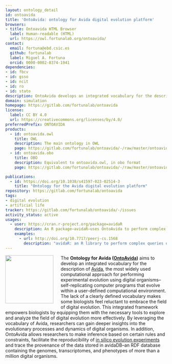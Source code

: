 ```yaml
---
layout: ontology_detail
id: ontoavida
title: 'OntoAvida: ontology for Avida digital evolution platform'
browsers:
- title: Ontoavida HTML Browser
  label: Human-readable (HTML)
  url: https://owl.fortunalab.org/ontoavida/
contact:
  email: fortuna@ebd.csic.es
  github: fortunalab
  label: Miguel A. Fortuna
  orcid: 0000-0002-8374-1941
dependencies:
- id: fbcv
- id: gsso
- id: ncit
- id: ro
- id: stato
description: OntoAvida develops an integrated vocabulary for the description of the most widely-used computational approach for studying evolution using digital organisms (i.e., self-replicating computer programs that evolve within a user-defined computational environment).
domain: simulation
homepage: https://gitlab.com/fortunalab/ontoavida
license:
  label: CC BY 4.0
  url: https://creativecommons.org/licenses/by/4.0/
preferredPrefix: ONTOAVIDA
products:
  - id: ontoavida.owl
    title: OWL
    description: The main ontology in OWL
    page: https://gitlab.com/fortunalab/ontoavida/-/raw/master/ontoavida.owl
  - id: ontoavida.obo
    title: OBO
    description: Equivalent to ontoavida.owl, in obo format
    page: https://gitlab.com/fortunalab/ontoavida/-/raw/master/ontoavida.obo

publications:
  - id: https://doi.org/10.1038/s41597-023-02514-3
    title: "Ontology for the Avida digital evolution platform"
repository: https://gitlab.com/fortunalab/ontoavida
tags:
- digital evolution
- artificial life
tracker: https://gitlab.com/fortunalab/ontoavida/-/issues
activity_status: active
usages:
  - user: https://cran.r-project.org/package=avidaR
    description: An R package—avidaR—uses OntoAvida to perform complex queries on an RDF database—avidaDB—containing the genomes, transcriptomes, and phenotypes of more than a million digital organisms
    examples:
      - url: http://doi.org/10.7717/peerj-cs.1568
        description: "avidaR: an R library to perform complex queries on an ontology-based database of digital organisms"
---
```

<img  src="https://fortunalab.org/images/alife_bacteria.jpg" style="padding-right:20px; padding-bottom:10px;" height="150px" align="left"/>The **Ontology for Avida ([OntoAvida](https://owl.fortunalab.org/ontoavida/))** aims to develop an integrated vocabulary for the description of [Avida](https://github.com/devosoft/avida), the most widely used computational approach for performing experimental evolution using digital organisms–self-replicating computer programs that evolve within a user-defined computational environment. The lack of a clearly defined vocabulary makes some biologists feel reluctant to embrace the field of digital evolution. This integrated framework empowers biologists by equipping them with the necessary tools to explore and analyze the field of digital evolution more effectively. By leveraging the vocabulary of Avida, researchers can gain deeper insights into the evolutionary processes and dynamics of digital organisms. In addition, OntoAvida allows researchers to make inference based on certain rules and constraints, facilitate the reproducibility of [in silico evolution experiments](https://gitlab.com/fortunalab/ontoavida#references) and trace the provenance of the data stored in avidaDB–an RDF database containing the genomes, transcriptomes, and phenotypes of more than a million digital organisms.
